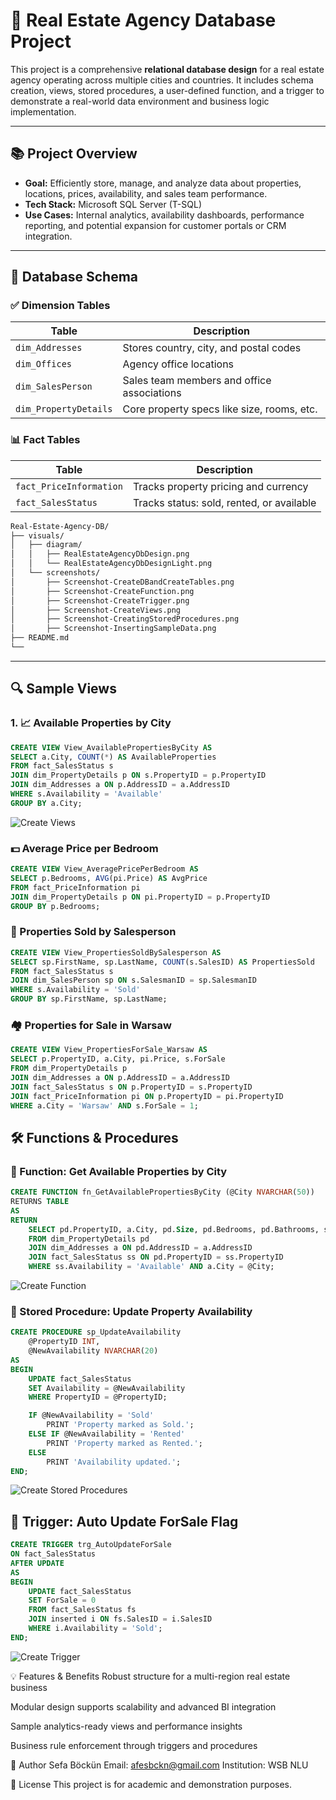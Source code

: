 # 🏡 Real Estate Agency Database Project

This project is a comprehensive **relational database design** for a real estate agency operating across multiple cities and countries. It includes schema creation, views, stored procedures, a user-defined function, and a trigger to demonstrate a real-world data environment and business logic implementation.

---

## 📚 Project Overview

- **Goal:** Efficiently store, manage, and analyze data about properties, locations, prices, availability, and sales team performance.
- **Tech Stack:** Microsoft SQL Server (T-SQL)
- **Use Cases:** Internal analytics, availability dashboards, performance reporting, and potential expansion for customer portals or CRM integration.

---

## 🧱 Database Schema

### ✅ Dimension Tables

| Table              | Description                                  |
|-------------------|----------------------------------------------|
| `dim_Addresses`    | Stores country, city, and postal codes       |
| `dim_Offices`      | Agency office locations                      |
| `dim_SalesPerson`  | Sales team members and office associations   |
| `dim_PropertyDetails` | Core property specs like size, rooms, etc. |

### 📊 Fact Tables

| Table                 | Description                                   |
|----------------------|-----------------------------------------------|
| `fact_PriceInformation` | Tracks property pricing and currency       |
| `fact_SalesStatus`      | Tracks status: sold, rented, or available  |

```md
Real-Estate-Agency-DB/
├── visuals/
│   ├── diagram/
│   │   ├── RealEstateAgencyDbDesign.png
│   │   └── RealEstateAgencyDbDesignLight.png
│   └── screenshots/
│       ├── Screenshot-CreateDBandCreateTables.png
│       ├── Screenshot-CreateFunction.png
│       ├── Screenshot-CreateTrigger.png
│       ├── Screenshot-CreateViews.png
│       ├── Screenshot-CreatingStoredProcedures.png
│       ├── Screenshot-InsertingSampleData.png
├── README.md
└── 
```

---

## 🔍 Sample Views

### 1. 📈 Available Properties by City

```sql
CREATE VIEW View_AvailablePropertiesByCity AS
SELECT a.City, COUNT(*) AS AvailableProperties
FROM fact_SalesStatus s
JOIN dim_PropertyDetails p ON s.PropertyID = p.PropertyID
JOIN dim_Addresses a ON p.AddressID = a.AddressID
WHERE s.Availability = 'Available'
GROUP BY a.City;
```
  ![Create Views](visuals/screenshots/Screenshot-CreateViews.png)

### 💵 Average Price per Bedroom
```sql
CREATE VIEW View_AveragePricePerBedroom AS
SELECT p.Bedrooms, AVG(pi.Price) AS AvgPrice
FROM fact_PriceInformation pi
JOIN dim_PropertyDetails p ON pi.PropertyID = p.PropertyID
GROUP BY p.Bedrooms;
```

### 👔 Properties Sold by Salesperson
```sql
CREATE VIEW View_PropertiesSoldBySalesperson AS
SELECT sp.FirstName, sp.LastName, COUNT(s.SalesID) AS PropertiesSold
FROM fact_SalesStatus s
JOIN dim_SalesPerson sp ON s.SalesmanID = sp.SalesmanID
WHERE s.Availability = 'Sold'
GROUP BY sp.FirstName, sp.LastName;
```

### 🏘️ Properties for Sale in Warsaw
```sql
CREATE VIEW View_PropertiesForSale_Warsaw AS
SELECT p.PropertyID, a.City, pi.Price, s.ForSale
FROM dim_PropertyDetails p
JOIN dim_Addresses a ON p.AddressID = a.AddressID
JOIN fact_SalesStatus s ON p.PropertyID = s.PropertyID
JOIN fact_PriceInformation pi ON p.PropertyID = pi.PropertyID
WHERE a.City = 'Warsaw' AND s.ForSale = 1;
```

## 🛠️ Functions & Procedures

### 📌 Function: Get Available Properties by City
```sql
CREATE FUNCTION fn_GetAvailablePropertiesByCity (@City NVARCHAR(50))
RETURNS TABLE
AS
RETURN
    SELECT pd.PropertyID, a.City, pd.Size, pd.Bedrooms, pd.Bathrooms, ss.Availability
    FROM dim_PropertyDetails pd
    JOIN dim_Addresses a ON pd.AddressID = a.AddressID
    JOIN fact_SalesStatus ss ON pd.PropertyID = ss.PropertyID
    WHERE ss.Availability = 'Available' AND a.City = @City;
```
![Create Function](visuals/screenshots/Screenshot-CreateFunction.png)

### 📌 Stored Procedure: Update Property Availability
```sql
CREATE PROCEDURE sp_UpdateAvailability
    @PropertyID INT,
    @NewAvailability NVARCHAR(20)
AS
BEGIN
    UPDATE fact_SalesStatus
    SET Availability = @NewAvailability
    WHERE PropertyID = @PropertyID;

    IF @NewAvailability = 'Sold'
        PRINT 'Property marked as Sold.';
    ELSE IF @NewAvailability = 'Rented'
        PRINT 'Property marked as Rented.';
    ELSE
        PRINT 'Availability updated.';
END;
```
  ![Create Stored Procedures](visuals/screenshots/Screenshot-CreatingStoredProcedures.png)

## 🚨 Trigger: Auto Update ForSale Flag
```sql
CREATE TRIGGER trg_AutoUpdateForSale
ON fact_SalesStatus
AFTER UPDATE
AS
BEGIN
    UPDATE fact_SalesStatus
    SET ForSale = 0
    FROM fact_SalesStatus fs
    JOIN inserted i ON fs.SalesID = i.SalesID
    WHERE i.Availability = 'Sold';
END;
```
  ![Create Trigger](visuals/screenshots/Screenshot-CreateTrigger.png)


💡 Features & Benefits
Robust structure for a multi-region real estate business

Modular design supports scalability and advanced BI integration

Sample analytics-ready views and performance insights

Business rule enforcement through triggers and procedures


👤 Author
Sefa Böckün
Email: afesbckn@gmail.com
Institution: WSB NLU


📌 License
This project is for academic and demonstration purposes.
